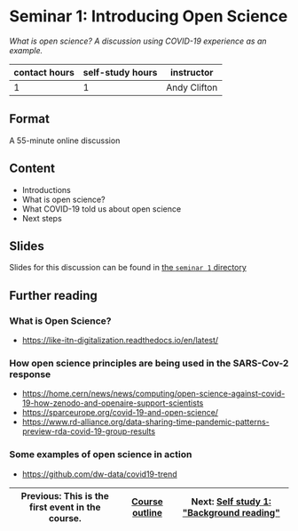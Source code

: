 # Seminar 1: Introducing Open Science
_*What is open science? A discussion using COVID-19 experience as an example.*_

| contact hours | self-study hours | instructor |
|---|---|---|
| 1 | 1 | Andy Clifton |

## Format
A 55-minute online discussion

## Content
- Introductions
- What is open science?
- What COVID-19 told us about open science
- Next steps

## Slides
Slides for this discussion can be found in [the `seminar 1` directory](./seminar1)

## Further reading

### What is Open Science?
- https://like-itn-digitalization.readthedocs.io/en/latest/

### How open science principles are being used in the SARS-Cov-2 response
- https://home.cern/news/news/computing/open-science-against-covid-19-how-zenodo-and-openaire-support-scientists
- https://sparceurope.org/covid-19-and-open-science/
- https://www.rd-alliance.org/data-sharing-time-pandemic-patterns-preview-rda-covid-19-group-results

### Some examples of open science in action
- https://github.com/dw-data/covid19-trend


| Previous: This is the first event in the course. | [Course outline](../readme.md#course-outline) | Next: [Self study 1: "Background reading"](../selfstudy1/selfstudy1.md) |
|---|---|---|
